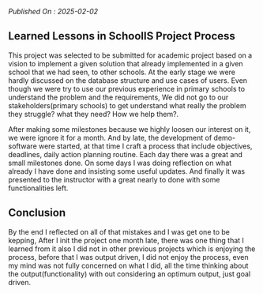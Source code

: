 *Published On : 2025-02-02*

## Learned Lessons in SchoolIS Project Process
This project was selected to be submitted for academic project based on a vision to implement a given solution that already implemented in a given school that we had seen, to other schools. At the early stage we were hardly discussed on the database structure and use cases of users. Even though we were try to use our previous experience in primary schools to understand the problem and the requirements, We did not go to our stakeholders(primary schools) to get understand what really the problem they struggle? what they need? How we help them?.

After making some milestones because we highly loosen our interest on it, we were ignore it for a month. And by late, the development of demo-software were started, at that time I craft a process that include objectives, deadlines, daily action planning routine. Each day there was a great and small milestones done. On some days I was doing reflection on what already I have done and insisting some useful updates. And finally it was presented to the instructor with a great nearly to done with some functionalities left.

## Conclusion
By the end I reflected on all of that mistakes and I was get one to be kepping, After I init the project one month late, there was one thing that I learned from it also I did not in other previous projects which is enjoying the process, before that I was output driven, I did not enjoy the process, even my mind was not fully concerned on what I did, all the time thinking about the output(functionality) with out considering an optimum output, just goal driven.  
